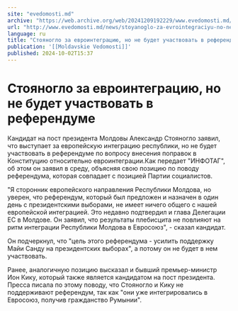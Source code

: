 ```yaml
---
site: "evedomosti.md"
archive: "https://web.archive.org/web/20241209192229/www.evedomosti.md/news/stoyanoglo-za-evrointegraciyu-no-ne-budet-uchastvovat-v-refe"
url: "http://www.evedomosti.md/news/stoyanoglo-za-evrointegraciyu-no-ne-budet-uchastvovat-v-refe"
language: ru
title: "Стояногло за евроинтеграцию, но не будет участвовать в референдуме"
publication: '[[Moldavskie Vedomosti]]'
published: 2024-10-02T15:37
---
```


# Стояногло за евроинтеграцию, но не будет участвовать в референдуме

Кандидат на пост президента Молдовы Александр Стояногло заявил, что выступает за европейскую интеграцию республики, но не будет участвовать в референдуме по вопросу внесения поправок в Конституцию относительно евроинтеграции.Как передает "ИНФОТАГ", об этом он заявил в среду, объясняя свою позицию по поводу референдума, которая совпадает с позицией Партии социалистов.

"Я сторонник европейского направления Республики Молдова, но уверен, что референдум, который был предложен и назначен в один день с президентскими выборами, не имеет ничего общего с нашей европейской интеграцией. Это недавно подтвердил и глава Делегации ЕС в Молдове. Он заявил, что результаты плебисцита не повлияют на ритм интеграции Республики Молдова в Евросоюз", - сказал кандидат.

Он подчеркнул, что "цель этого референдума - усилить поддержку Майи Санду на президентских выборах", а потому он не будет в нем участвовать.

Ранее, аналогичную позицию высказал и бывший премьер-министр Ион Кику, который также является кандидатом на пост президента. Пресса писала по этому поводу, что Стояногло и Кику не поддерживают референдум, так как "они уже интегрировались в Евросоюз, получив гражданство Румынии".